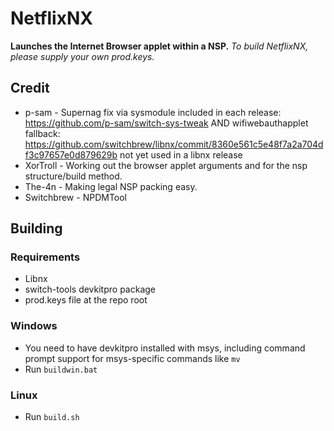 # NetflixNX
**Launches the Internet Browser applet within a NSP.**
_To build NetflixNX, please supply your own prod.keys._
## Credit
- p-sam - Supernag fix via sysmodule included in each release: https://github.com/p-sam/switch-sys-tweak AND wifiwebauthapplet fallback: https://github.com/switchbrew/libnx/commit/8360e561c5e48f7a2a704df3c97657e0d879629b not yet used in a libnx release
- XorTroll - Working out the browser applet arguments and for the nsp structure/build method.
- The-4n - Making legal NSP packing easy.
- Switchbrew - NPDMTool
## Building

### Requirements
 - Libnx
 - switch-tools devkitpro package
 - prod.keys file at the repo root

### Windows
 - You need to have devkitpro installed with msys, including command prompt support for msys-specific commands like `mv`
 - Run `buildwin.bat`

### Linux
 - Run `build.sh`
